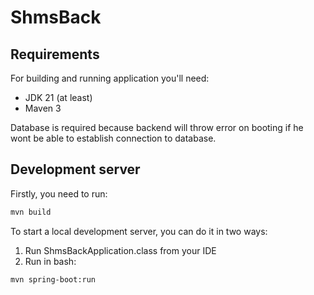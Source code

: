 # ShmsBack

## Requirements
For building and running application you'll need:
- JDK 21 (at least)
- Maven 3

Database is required because backend will throw error on booting if he wont be able to establish connection to database.

## Development server

Firstly, you need to run:
```bash
mvn build
```

To start a local development server, you can do it in two ways:

1) Run ShmsBackApplication.class from your IDE
2) Run in bash:
```bash
mvn spring-boot:run
```
